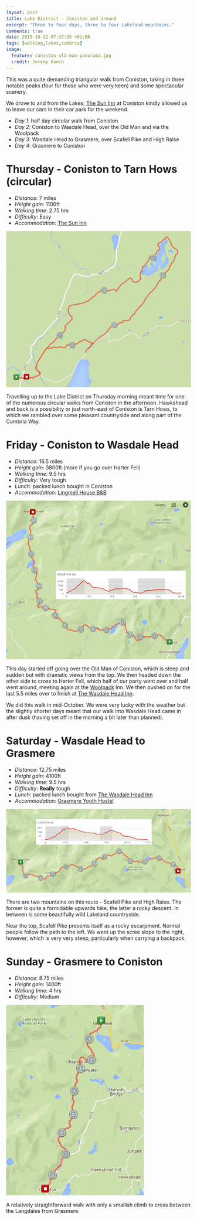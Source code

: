 ```yaml
---
layout: post
title: Lake District - Coniston and around
excerpt: "Three to four days, three to four Lakeland mountains."
comments: true
date: 2015-10-22 07:37:55 +01:00
tags: [walking,lakes,cumbria]
image:
  feature: coniston-old-man-panorama.jpg
  credit: Jeremy Gooch
---
```


This was a quite demanding triangular walk from Coniston, taking in three notable peaks (four for those who were very keen) and some spectacular scenery.

We drove to and from the Lakes; [The Sun Inn] at Coniston kindly allowed us to leave our cars in their car park for the weekend.

- *Day 1*: half day circular walk from Coniston
- *Day 2*: Coniston to Wasdale Head, over the Old Man and via the Woolpack
- *Day 3*: Wasdale Head to Grasmere, over Scafell Pike and High Raise
- *Day 4*: Grasmere to Coniston


# Thursday - Coniston to Tarn Hows (circular)

- *Distance*: 7 miles
- *Height gain*: 1100ft
- *Walking time*: 2.75 hrs
- *Difficulty*: Easy
- *Accommodation*: [The Sun Inn]

![Map Coniston to Tarn Hows](/images/map-coniston-tarn-hows.png)

Travelling up to the Lake District on Thursday morning meant time for one of the numerous circular walks from Coniston in the afternoon.  Hawkshead and back is a possibility or just north-east of Coniston is Tarn Hows, to which we rambled over some pleasant countryside and along part of the Cumbria Way.

# Friday - Coniston to Wasdale Head

- *Distance*: 16.5 miles
- *Height gain*: 3800ft (more if you go over Harter Fell)
- *Walking time*: 9.5 hrs
- *Difficulty*: Very tough
- *Lunch*: packed lunch bought in Coniston
- *Accommodation*: [Lingmell House B&B]

![Map Coniston to Wasdale Head](/images/map-coniston-wasdale-head.png)

This day started off going over the Old Man of Coniston, which is steep and sudden but with dramatic views from the top.  We then headed down the other side to cross to Harter Fell, which half of our party went over and half went around, meeting again at the [Woolpack] Inn.  We then pushed on for the last 5.5 miles over to finish at [The Wasdale Head Inn].

We did this walk in mid-October.  We were very lucky with the weather but the slightly shorter days meant that our walk into Wasdale Head came in after dusk (having set off in the morning a bit later than planned).

# Saturday - Wasdale Head to Grasmere

- *Distance*: 12.75 miles
- *Height gain*: 4100ft
- *Walking time*: 9.5 hrs
- *Difficulty*: **Really** tough
- *Lunch*: packed lunch bought from [The Wasdale Head Inn]
- *Accommodation*: [Grasmere Youth Hostel]

![Map Wasdale Head Grasmere](/images/map-wasdale-head-grasmere.png)

There are two mountains on this route - Scafell Pike and High Raise.  The former is quite a formidable upwards hike, the latter a rocky descent.  In between is some beautifully wild Lakeland countryside.

Near the top, Scafell Pike presents itself as a rocky escarpment.  Normal people follow the path to the left.  We went up the scree slope to the right, however, which is very very steep, particularly when carrying a backpack.

# Sunday - Grasmere to Coniston

- *Distance*: 8.75 miles
- *Height gain*: 1400ft
- *Walking time*: 4 hrs
- *Difficulty*: Medium

![Map Grasmere Coniston](/images/map-grasmere-coniston.png)

A relatively straightforward walk with only a smallish climb to cross between the Langdales from Grasmere.


[The Sun Inn]: http://thesunconiston.com/
[Woolpack]: http://www.woolpack.co.uk/
[The Wasdale Head Inn]: http://www.wasdale.com/
[Lingmell House B&B]: http://www.wasdale.com/11.html
[Grasmere Youth Hostel]: http://www.yha.org.uk/hostel/grasmere-butharlyp-howe